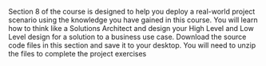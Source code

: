 Section 8 of the course is designed to help you deploy a real-world project scenario using the knowledge you have gained in this course.
You will learn how to think like a Solutions Architect and design your High Level and Low Level design for a solution to a business use case.
Download the source code files in this section and save it to your desktop. You will need to unzip the files to complete the project exercises
